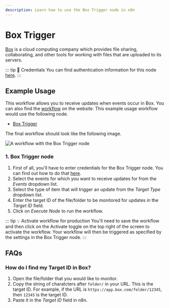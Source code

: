 ```yaml
---
description: Learn how to use the Box Trigger node in n8n
---
```


# Box Trigger

[Box](https://www.box.com/) is a cloud computing company which provides file sharing, collaborating, and other tools for working with files that are uploaded to its servers.

::: tip 🔑 Credentials
You can find authentication information for this node [here](../../../credentials/Box/README.md).
:::


## Example Usage

This workflow allows you to receive updates when events occur in Box. You can also find the [workflow](https://n8n.io/workflows/560) on the website. This example usage workflow would use the following node.
- [Box Trigger]()

The final workflow should look like the following image.

![A workflow with the Box Trigger node](./workflow.png)


### 1. Box Trigger node

1. First of all, you'll have to enter credentials for the Box Trigger node. You can find out how to do that [here](../../../credentials/Box/README.md).
2. Select the events for which you want to receive updates for from the *Events* dropdown list.
3. Select the type of item that will trigger an update from the *Target Type* dropdown list.
4. Enter the target ID of the file/folder to be monitored for updates in the *Target ID* field.
5. Click on *Execute Node* to run the workflow.

::: tip 💡 Activate workflow for production
You'll need to save the workflow and then click on the Activate toggle on the top right of the screen to activate the workflow. Your workflow will then be triggered as specified by the settings in the Box Trigger node.
:::

## FAQs

### How do I find my Target ID in Box?
1. Open the file/folder that you would like to monitor.
2. Copy the string of charatcters after `folder/` in your URL. This is the target ID. For example, if the URL is `https://app.box.com/folder/12345`, then `12345` is the target ID.
3. Paste it in the *Target ID* field in n8n.

